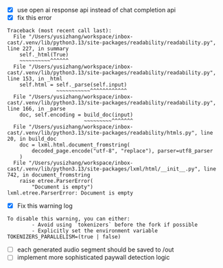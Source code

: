 - [x] use open ai response api instead of chat completion api
- [x] fix this error 
```
Traceback (most recent call last):
  File "/Users/yusizhang/workspace/inbox-cast/.venv/lib/python3.13/site-packages/readability/readability.py", line 227, in summary
    self._html(True)
    ~~~~~~~~~~^^^^^^
  File "/Users/yusizhang/workspace/inbox-cast/.venv/lib/python3.13/site-packages/readability/readability.py", line 153, in _html
    self.html = self._parse(self.input)
                ~~~~~~~~~~~^^^^^^^^^^^^
  File "/Users/yusizhang/workspace/inbox-cast/.venv/lib/python3.13/site-packages/readability/readability.py", line 166, in _parse
    doc, self.encoding = build_doc(input)
                         ~~~~~~~~~^^^^^^^
  File "/Users/yusizhang/workspace/inbox-cast/.venv/lib/python3.13/site-packages/readability/htmls.py", line 20, in build_doc
    doc = lxml.html.document_fromstring(
        decoded_page.encode("utf-8", "replace"), parser=utf8_parser
    )
  File "/Users/yusizhang/workspace/inbox-cast/.venv/lib/python3.13/site-packages/lxml/html/__init__.py", line 742, in document_fromstring
    raise etree.ParserError(
        "Document is empty")
lxml.etree.ParserError: Document is empty
```

- [x] Fix this warning log
```
To disable this warning, you can either:
        - Avoid using `tokenizers` before the fork if possible
        - Explicitly set the environment variable TOKENIZERS_PARALLELISM=(true | false)
```

- [ ] each generated audio segment should be saved to /out
- [ ] implement more sophisticated paywall detection logic
